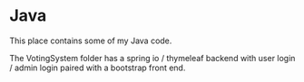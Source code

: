 # Java

This place contains some of my Java code.

The VotingSystem folder has a spring io / thymeleaf backend with user login / admin login paired with a bootstrap front end.
